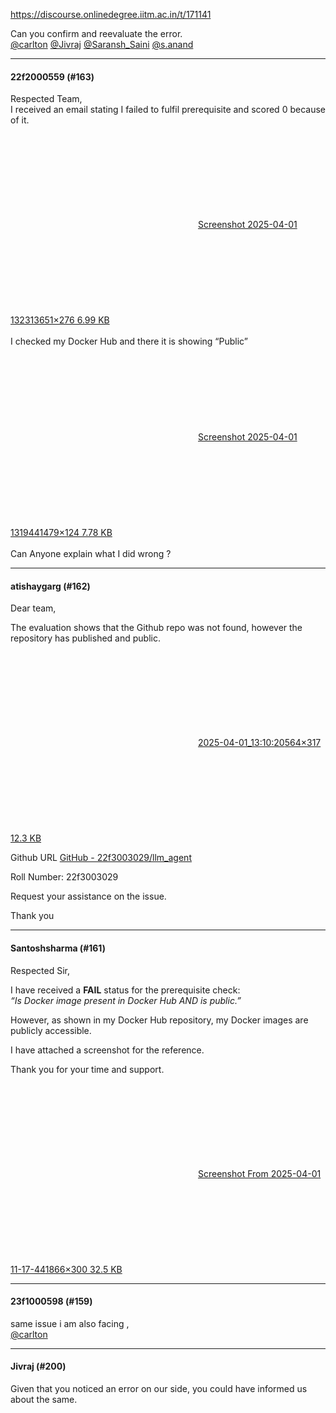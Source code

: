https://discourse.onlinedegree.iitm.ac.in/t/171141

Can you confirm and reevaluate the error.<br/>
<a class="mention" href="/u/carlton">@carlton</a> <a class="mention" href="/u/jivraj">@Jivraj</a> <a class="mention" href="/u/saransh_saini">@Saransh_Saini</a> <a class="mention" href="/u/s.anand">@s.anand</a></p><hr>

<h4>22f2000559 (#163)</h4>
<p>Respected Team,<br/>
I received an email stating I failed to fulfil prerequisite and scored 0 because of it.<br/>
<div class="lightbox-wrapper"><a class="lightbox" data-download-href="/uploads/short-url/6ls596muMFXc6CGVVeUMcWQYEP1.png?dl=1" href="https://europe1.discourse-cdn.com/flex013/uploads/iitm/original/3X/2/c/2c79db055fab11beede425b974311028f0d93e1b.png" rel="noopener nofollow ugc" title="Screenshot 2025-04-01 132313"><div class="meta"><svg aria-hidden="true" class="fa d-icon d-icon-far-image svg-icon"><use href="#far-image"></use></svg><span class="filename">Screenshot 2025-04-01 132313</span><span class="informations">651×276 6.99 KB</span><svg aria-hidden="true" class="fa d-icon d-icon-discourse-expand svg-icon"><use href="#discourse-expand"></use></svg></div></a></div><br/>
I checked my Docker Hub and there it is showing “Public”<br/>
<div class="lightbox-wrapper"><a class="lightbox" data-download-href="/uploads/short-url/hEfU6wbscFJINnFVBoMWCuuVoyE.png?dl=1" href="https://europe1.discourse-cdn.com/flex013/uploads/iitm/original/3X/7/b/7bb1e9a2434b55bd730c069340ad3c290255089c.png" rel="noopener nofollow ugc" title="Screenshot 2025-04-01 131944"><div class="meta"><svg aria-hidden="true" class="fa d-icon d-icon-far-image svg-icon"><use href="#far-image"></use></svg><span class="filename">Screenshot 2025-04-01 131944</span><span class="informations">1479×124 7.78 KB</span><svg aria-hidden="true" class="fa d-icon d-icon-discourse-expand svg-icon"><use href="#discourse-expand"></use></svg></div></a></div><br/>
Can Anyone explain what I did wrong ?</p><hr>

<h4>atishaygarg (#162)</h4>
<p>Dear team,</p>
<p>The evaluation shows that the Github repo was not found, however the repository has published and public.<br/>
<div class="lightbox-wrapper"><a class="lightbox" data-download-href="/uploads/short-url/cRQspPlKpiRwam8T7Vcbpu5YlhL.png?dl=1" href="https://europe1.discourse-cdn.com/flex013/uploads/iitm/original/3X/5/a/5a304d3e8e047dc18282918c2571491ac331bd11.png" rel="noopener nofollow ugc" title="2025-04-01_13:10:20"><div class="meta"><svg aria-hidden="true" class="fa d-icon d-icon-far-image svg-icon"><use href="#far-image"></use></svg><span class="filename">2025-04-01_13:10:20</span><span class="informations">564×317 12.3 KB</span><svg aria-hidden="true" class="fa d-icon d-icon-discourse-expand svg-icon"><use href="#discourse-expand"></use></svg></div></a></div></p>
<p>Github URL <a class="inline-onebox" href="https://github.com/22f3003029/llm_agent" rel="noopener nofollow ugc">GitHub - 22f3003029/llm_agent</a></p>
<p>Roll Number: 22f3003029</p>
<p>Request your assistance on the issue.</p>
<p>Thank you</p><hr>

<h4>Santoshsharma (#161)</h4>
<p>Respected Sir,</p>
<p>I have received a <strong>FAIL</strong> status for the prerequisite check:<br/>
<em>“Is Docker image present in Docker Hub AND is public.”</em></p>
<p>However, as shown in my Docker Hub repository, my Docker images are publicly accessible.</p>
<p>I have attached a screenshot for the reference.</p>
<p>Thank you for your time and support.</p>
<p><div class="lightbox-wrapper"><a class="lightbox" data-download-href="/uploads/short-url/rRayoYIeHU0431yG3fWuiAcvsVG.png?dl=1" href="https://europe1.discourse-cdn.com/flex013/uploads/iitm/original/3X/c/3/c33d5a5cb98598131cd2f106e811773a37d4e830.png" rel="noopener nofollow ugc" title="Screenshot From 2025-04-01 11-17-44"><div class="meta"><svg aria-hidden="true" class="fa d-icon d-icon-far-image svg-icon"><use href="#far-image"></use></svg><span class="filename">Screenshot From 2025-04-01 11-17-44</span><span class="informations">1866×300 32.5 KB</span><svg aria-hidden="true" class="fa d-icon d-icon-discourse-expand svg-icon"><use href="#discourse-expand"></use></svg></div></a></div></p><hr>

<h4>23f1000598 (#159)</h4>
<p>same issue i am also facing ,<br/>
<a class="mention" href="/u/carlton">@carlton</a></p><hr>

<h4>Jivraj (#200)</h4>
<p>Given that you noticed an error on our side, you could have informed us about the same.